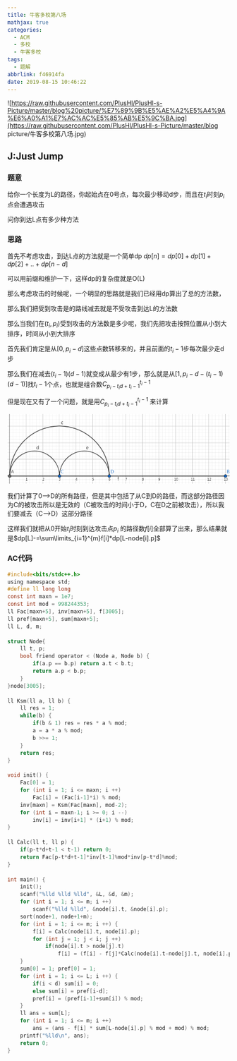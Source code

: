 ```yaml
---
title: 牛客多校第八场
mathjax: true
categories:
  - ACM
  - 多校
  - 牛客多校
tags:
  - 题解
abbrlink: f46914fa
date: 2019-08-15 10:46:22
---
```


![https://raw.githubusercontent.com/PlusHl/PlusHl-s-Picture/master/blog%20picture/%E7%89%9B%E5%AE%A2%E5%A4%9A%E6%A0%A1%E7%AC%AC%E5%85%AB%E5%9C%BA.jpg](https://raw.githubusercontent.com/PlusHl/PlusHl-s-Picture/master/blog picture/牛客多校第八场.jpg)

<!-- less -->

## J:Just Jump

### 题意

给你一个长度为L的路径，你起始点在0号点，每次最少移动d步，而且在$t_i$时刻$p_i$点会遭遇攻击

问你到达L点有多少种方法

### 思路

首先不考虑攻击，到达L点的方法就是一个简单dp  $dp[n]=dp[0]+dp[1]+dp[2]+..+dp[n-d]$

可以用前缀和维护一下，这样dp的复杂度就是O(L)

那么考虑攻击的时候呢，一个明显的思路就是我们已经用dp算出了总的方法数，

那么我们把受到攻击是的路线减去就是不受攻击到达L的方法数

那么当我们在$(t_i,p_i)$受到攻击的方法数是多少呢，我们先把攻击按照位置从小到大排序，时间从小到大排序

首先我们肯定是从$[0,p_i-d]$这些点数转移来的，并且前面的$t_i-1$步每次最少走d步

那么我们在减去$(t_i-1)(d-1)$就变成从最少有1步，那么就是从$[1,p_i-d-(t_i-1)(d-1)]$找$t_i-1$个点，也就是组合数$C_{p_i-t_id+t_i-1}^{t_i-1}$ 

但是现在又有了一个问题，就是用$C_{p_i-t_id+t_i-1}^{t_i-1}$ 来计算

![img1](牛客多校第八场/img1.png)

我们计算了0-->D的所有路径，但是其中包括了从C到D的路径，而这部分路径因为C的被攻击所以是无效的（C被攻击的时间小于D，C在D之前被攻击），所以我们要减去（C-->D）这部分路径

这样我们就把从0开始$t_i$时刻到达攻击点$p_i$ 的路径数$f[i]$全部算了出来，那么结果就是$dp[L]-=\sum\limits_{i=1}^{m}f[i]*dp[L-node[i].p]$

### AC代码

```c
#include<bits/stdc++.h>
using namespace std;
#define ll long long
const int maxn = 1e7;
const int mod = 998244353;
ll Fac[maxn+5], inv[maxn+5], f[3005];
ll pref[maxn+5], sum[maxn+5];
ll L, d, m;

struct Node{
    ll t, p;
    bool friend operator < (Node a, Node b) {
        if(a.p == b.p) return a.t < b.t;
        return a.p < b.p;
    }
}node[3005];

ll Ksm(ll a, ll b) {
    ll res = 1;
    while(b) {
        if(b & 1) res = res * a % mod;
        a = a * a % mod;
        b >>= 1;
    }
    return res;
}

void init() {
    Fac[0] = 1;
    for (int i = 1; i <= maxn; i ++)
        Fac[i] = (Fac[i-1]*i) % mod;
    inv[maxn] = Ksm(Fac[maxn], mod-2);
    for (int i = maxn-1; i >= 0; i --)
        inv[i] = inv[i+1] * (i+1) % mod;
}

ll Calc(ll t, ll p) {
    if(p-t*d+t-1 < t-1) return 0;
    return Fac[p-t*d+t-1]*inv[t-1]%mod*inv[p-t*d]%mod;
}

int main() {
    init();
    scanf("%lld %lld %lld", &L, &d, &m); 
    for (int i = 1; i <= m; i ++) 
        scanf("%lld %lld", &node[i].t, &node[i].p);
    sort(node+1, node+1+m);
    for (int i = 1; i <= m; i ++) {
        f[i] = Calc(node[i].t, node[i].p);
        for (int j = 1; j < i; j ++) 
            if(node[i].t > node[j].t) 
                f[i] = (f[i] - f[j]*Calc(node[i].t-node[j].t, node[i].p-node[j].p)%mod + mod) % mod;
    }
    sum[0] = 1; pref[0] = 1;
    for (int i = 1; i <= L; i ++) {
        if(i < d) sum[i] = 0;
        else sum[i] = pref[i-d];
        pref[i] = (pref[i-1]+sum[i]) % mod;
    }
    ll ans = sum[L];
    for (int i = 1; i <= m; i ++) 
        ans = (ans - f[i] * sum[L-node[i].p] % mod + mod) % mod;
    printf("%lld\n", ans);
    return 0;
}
```





